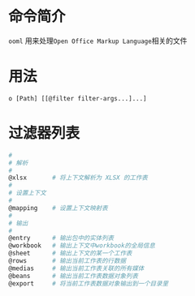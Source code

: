 # 命令简介

`ooml` 用来处理`Open Office Markup Language`相关的文件
    
# 用法

```
o [Path] [[@filter filter-args...]...]
```

# 过滤器列表

```bash
#
# 解析
#
@xlsx       # 将上下文解析为 XLSX 的工作表
#
# 设置上下文
#
@mapping    # 设置上下文映射表
#
# 输出
#
@entry      # 输出包中的实体列表
@workbook   # 输出上下文中workbook的全局信息
@sheet      # 输出上下文的某一个工作表
@rows       # 输出当前工作表的行数据
@medias     # 输出当前工作表关联的所有媒体
@beans      # 输出当前工作表数据对象列表
@export     # 将当前工作表数据对象输出到一个目录里
```